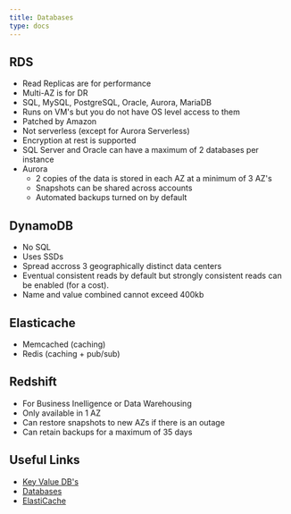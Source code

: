 ```yaml
---
title: Databases
type: docs
---
```


## RDS

* Read Replicas are for performance
* Multi-AZ is for DR
* SQL, MySQL, PostgreSQL, Oracle, Aurora, MariaDB
* Runs on VM's but you do not have OS level access to them
* Patched by Amazon
* Not serverless (except for Aurora Serverless)
* Encryption at rest is supported
* SQL Server and Oracle can have a maximum of 2 databases per instance
* Aurora
    * 2 copies of the data is stored in each AZ at a minimum of 3 AZ's
    * Snapshots can be shared across accounts
    * Automated backups turned on by default

## DynamoDB

* No SQL
* Uses SSDs
* Spread accross 3 geographically distinct data centers
* Eventual consistent reads by default but strongly consistent reads can be enabled (for a cost).
* Name and value combined cannot exceed 400kb 

## Elasticache

* Memcached (caching)
* Redis (caching + pub/sub)

## Redshift

* For Business Inelligence or Data Warehousing
* Only available in 1 AZ
* Can restore snapshots to new AZs if there is an outage
* Can retain backups for a maximum of 35 days

## Useful Links

* [Key Value DB's](https://aws.amazon.com/nosql/key-value/)
* [Databases](https://aws.amazon.com/products/databases/)
* [ElastiCache](https://aws.amazon.com/elasticache/)